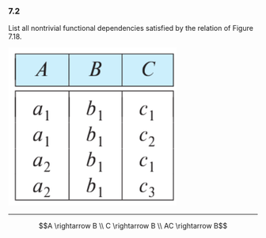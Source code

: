 ### 7.2
List all nontrivial functional dependencies satisfied by the relation of Figure
7.18.

![alt text](image.png)

---

$$A \rightarrow B \\
C \rightarrow B \\
AC \rightarrow B$$
